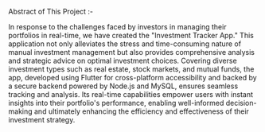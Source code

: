 Abstract of This Project :- 

In response to the challenges faced by investors in managing their portfolios in real-time, we have created the "Investment Tracker App." This application not only alleviates the stress and time-consuming nature of manual investment management but also provides comprehensive analysis and strategic advice on optimal investment choices. Covering diverse investment types such as real estate, stock markets, and mutual funds, the app, developed using Flutter for cross-platform accessibility and backed by a secure backend powered by Node.js and MySQL, ensures seamless tracking and analysis. Its real-time capabilities empower users with instant insights into their portfolio's performance, enabling well-informed decision-making and ultimately enhancing the efficiency and effectiveness of their investment strategy.
